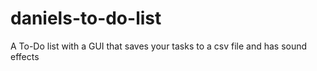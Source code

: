 # daniels-to-do-list
A To-Do list with a GUI that saves your tasks to a csv file and has sound effects
